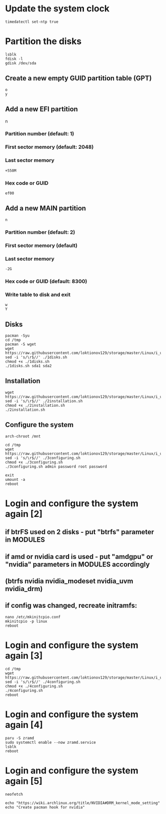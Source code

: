 # Update the system clock
```
timedatectl set-ntp true
```

# Partition the disks
```
lsblk
fdisk -l
gdisk /dev/sda
```
## Create a new empty GUID partition table (GPT)
```
o
y
```
## Add a new EFI partition
n
### Partition number (default: 1)
### First sector memory (default: 2048)
### Last sector memory
```
+550M
```
### Hex code or GUID
```
ef00
```
## Add a new MAIN partition
```
n
```
### Partition number (default: 2)
### First sector memory (default)
### Last sector memory
```
-2G
```
### Hex code or GUID (default: 8300)
### Write table to disk and exit
```
w
Y
```

## Disks
```
pacman -Syu
cd /tmp
pacman -S wget
wget https://raw.githubusercontent.com/loktionov129/storage/master/Linux/i_use_ARCH_btw/1disks.sh
sed -i 's/\r$//' ./1disks.sh
chmod +x ./1disks.sh
./1disks.sh sda1 sda2
```

## Installation
```
wget https://raw.githubusercontent.com/loktionov129/storage/master/Linux/i_use_ARCH_btw/2installation.sh
sed -i 's/\r$//' ./2installation.sh
chmod +x ./2installation.sh
./2installation.sh
```

## Configure the system
```
arch-chroot /mnt

cd /tmp
wget https://raw.githubusercontent.com/loktionov129/storage/master/Linux/i_use_ARCH_btw/3configuring.sh
sed -i 's/\r$//' ./3configuring.sh
chmod +x ./3configuring.sh
./3configuring.sh admin password root password

exit
umount -a
reboot
```

# Login and configure the system again [2]
## if btrFS used on 2 disks - put "btrfs" parameter in MODULES
## if amd or nvidia card is used - put "amdgpu" or "nvidia" parameters in MODULES accordingly
## (btrfs nvidia nvidia_modeset nvidia_uvm nvidia_drm)
## if config was changed, recreate initramfs:
```
nano /etc/mkinitcpio.conf
mkinitcpio -p linux
reboot
```

# Login and configure the system again [3]
```
cd /tmp
wget https://raw.githubusercontent.com/loktionov129/storage/master/Linux/i_use_ARCH_btw/4configuring.sh
sed -i 's/\r$//' ./4configuring.sh
chmod +x ./4configuring.sh
./4configuring.sh
reboot
```

# Login and configure the system again [4]
```
paru -S zramd
sudo systemctl enable --now zramd.service
lsblk
reboot
```

# Login and configure the system again [5]
```
neofetch

echo "https://wiki.archlinux.org/title/NVIDIA#DRM_kernel_mode_setting"
echo "Create pacman hook for nvidia"
```

